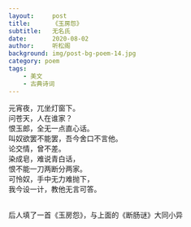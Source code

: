 ```yaml
---
layout:     post
title:      《玉房怨》
subtitle:   无名氏
date:       2020-08-02
author:     听松阁
background: img/post-bg-poem-14.jpg
category: poem
tags:
    - 美文
    - 古典诗词
---
```



元宵夜，兀坐灯窗下。<br>
问苍天，人在谁家？<br>
恨玉郎，全无一点直心话。<br>
叫奴欲罢不能罢，吾今舍口不言他。<br>
论交情，曾不差。<br>
染成皂，难说青白话，<br>
恨不能一刀两断分两家。<br>
可怜奴，手中无力难抛下，<br>
我今设一计，教他无言可答。<br><br>


后人填了一首《玉房怨》，与上面的《断肠谜》大同小异
